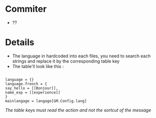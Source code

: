 # Commiter #

  * ??


# Details #

  * The language in hardcoded into each files, you need to search each strings and replace it by the corresponding table key
  * The table'll look like this :
```

language = {}
language.french = {
say_hello = [[Bonjour]],
name_exp = [[experience]]
}
mainlangage = langage[GM.Config.lang]

```
_The table keys must read the action and not the sortcut of the message_